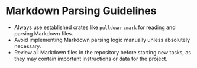 # Markdown Parsing Guidelines

- Always use established crates like `pulldown-cmark` for reading and parsing Markdown files.
- Avoid implementing Markdown parsing logic manually unless absolutely necessary.
- Review all Markdown files in the repository before starting new tasks, as they may contain important instructions or data for the project.
